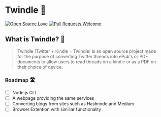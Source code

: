# Twindle 📖 
[![Open Source Love](https://firstcontributions.github.io/open-source-badges/badges/open-source-v1/open-source.svg)](https://github.com/firstcontributions/open-source-badges)  [![Pull Requests Welcome](https://img.shields.io/badge/PRs-welcome-brightgreen.svg?style=flat)](http://makeapullrequest.com)

## What is Twindle? 🤔
> Twindle (Twitter + Kindle = Twindle) is an open source project made for the purpose of converting Twitter threads into ePub's or PDF documents to allow users to read threads on a kindle or as a PDF on their choice of device.


### Roadmap 🛣
- [ ] Node.js CLI
- [ ] A webpage providing the same services
- [ ] Converting blogs from sites such as Hashnode and Medium
- [ ] Browser Extention with similiar functionality
